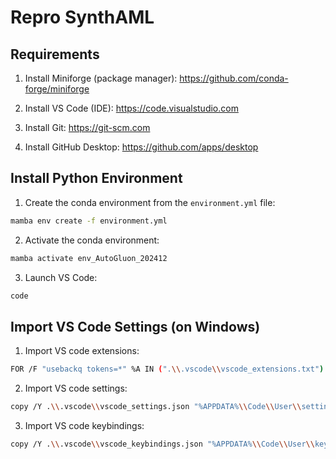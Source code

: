 # Repro SynthAML

## Requirements

1. Install Miniforge (package manager): https://github.com/conda-forge/miniforge

2. Install VS Code (IDE): https://code.visualstudio.com

3. Install Git: https://git-scm.com

4. Install GitHub Desktop: https://github.com/apps/desktop

## Install Python Environment

1. Create the conda environment from the `environment.yml` file:

```sh
mamba env create -f environment.yml
```

2. Activate the conda environment:

```sh
mamba activate env_AutoGluon_202412
```

3. Launch VS Code:

```sh
code
```

## Import VS Code Settings (on Windows)

1. Import VS code extensions:

```sh
FOR /F "usebackq tokens=*" %A IN (".\\.vscode\\vscode_extensions.txt") DO code --install-extension %A
```

2. Import VS code settings:

```sh
copy /Y .\\.vscode\\vscode_settings.json "%APPDATA%\\Code\\User\\settings.json"
```

3. Import VS code keybindings:

```sh
copy /Y .\\.vscode\\vscode_keybindings.json "%APPDATA%\\Code\\User\\keybindings.json"
```